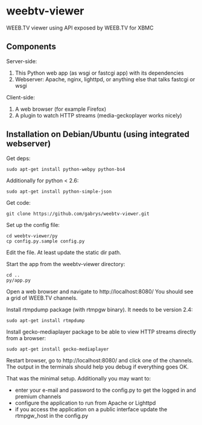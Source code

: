 weebtv-viewer
=============

WEEB.TV viewer using API exposed by WEEB.TV for XBMC

Components
----------

Server-side:

1. This Python web app (as wsgi or fastcgi app) with its dependencies
2. Webserver: Apache, nginx, lighttpd, or anything else that talks fastcgi or wsgi

Client-side:

1. A web browser (for example Firefox)
2. A plugin to watch HTTP streams (media-geckoplayer works nicely)

Installation on Debian/Ubuntu (using integrated webserver)
----------------------------------------------------------

Get deps:

    sudo apt-get install python-webpy python-bs4

Additionally for python < 2.6:

    sudo apt-get install python-simple-json

Get code:

    git clone https://github.com/gabrys/weebtv-viewer.git

Set up the config file:

    cd weebtv-viewer/py
    cp config.py.sample config.py

Edit the file. At least update the static dir path.

Start the app from the weebtv-viewer directory:

    cd ..
    py/app.py

Open a web browser and navigate to http://localhost:8080/
You should see a grid of WEEB.TV channels.

Install rtmpdump package (with rtmpgw binary). It needs to be version 2.4:

    sudo apt-get install rtmpdump

Install gecko-mediaplayer package to be able to view HTTP streams directly from a browser:

    sudo apt-get install gecko-mediaplayer

Restart browser, go to http://localhost:8080/ and click one of the channels. The output in the terminals should help you debug if everything goes OK.

That was the minimal setup. Additionally you may want to:

* enter your e-mail and password to the config.py to get the logged in and premium channels
* configure the application to run from Apache or Lighttpd
* if you access the application on a public interface update the rtmpgw_host in the config.py
